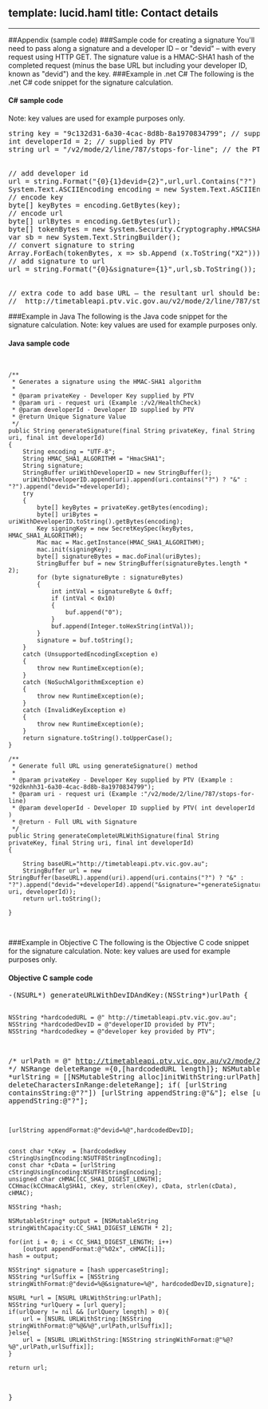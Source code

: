 template: lucid.haml
title: Contact details
---
---
##Appendix (sample code)
###Sample code for creating a signature
You'll need to pass along a signature and a developer ID &ndash; or "devid" &ndash; with every request using HTTP GET. 
The signature value is a HMAC-SHA1 hash of the completed request (minus the base URL but including your developer ID, known as "devid") and the key.
###Example in .net C#
The following is the .net C#  code snippet for the signature calculation.<a href="#fig-example-csharp"></a>
<div id="fig-example-csharp">
    <h4>C# sample code</h4>
Note: key values are used for example purposes only.


<pre>
string key = "9c132d31-6a30-4cac-8d8b-8a1970834799"; // supplied by PTV
int developerId = 2; // supplied by PTV
string url = "/v2/mode/2/line/787/stops-for-line"; // the PTV api method we want


// add developer id
url = string.Format("{0}{1}devid={2}",url,url.Contains("?") ? "&" : "?",developerId);
System.Text.ASCIIEncoding encoding = new System.Text.ASCIIEncoding();
// encode key
byte[] keyBytes = encoding.GetBytes(key);
// encode url
byte[] urlBytes = encoding.GetBytes(url);
byte[] tokenBytes = new System.Security.Cryptography.HMACSHA1(keyBytes).ComputeHash(urlBytes);
var sb = new System.Text.StringBuilder();
// convert signature to string
Array.ForEach<byte>(tokenBytes, x => sb.Append (x.ToString("X2")));
// add signature to url
url = string.Format("{0}&signature={1}",url,sb.ToString());


// extra code to add base URL &ndash; the resultant url should be:
//  http://timetableapi.ptv.vic.gov.au/v2/mode/2/line/787/stops-for-line?devid=2&signature=D5474F344CDAA7B92F2253169F6C1D66C1A15001
</pre>
</div>




###Example in Java
The following is the Java code snippet for the signature calculation.
Note: key values are used for example purposes only.<a href="#fig-example-java"></a>
<div id="fig-example-java">
<h4>Java sample code</h4>
<pre>

    /**
     * Generates a signature using the HMAC-SHA1 algorithm 
     * 
     * @param privateKey - Developer Key supplied by PTV
     * @param uri - request uri (Example :/v2/HealthCheck) 
     * @param developerId - Developer ID supplied by PTV
     * @return Unique Signature Value  
     */
    public String generateSignature(final String privateKey, final String uri, final int developerId)
    {
        String encoding = "UTF-8";
        String HMAC_SHA1_ALGORITHM = "HmacSHA1";
        String signature;
        StringBuffer uriWithDeveloperID = new StringBuffer();
        uriWithDeveloperID.append(uri).append(uri.contains("?") ? "&" : "?").append("devid="+developerId);     
        try
        {
            byte[] keyBytes = privateKey.getBytes(encoding);
            byte[] uriBytes = uriWithDeveloperID.toString().getBytes(encoding);
            Key signingKey = new SecretKeySpec(keyBytes, HMAC_SHA1_ALGORITHM);
            Mac mac = Mac.getInstance(HMAC_SHA1_ALGORITHM);
            mac.init(signingKey);
            byte[] signatureBytes = mac.doFinal(uriBytes);
            StringBuffer buf = new StringBuffer(signatureBytes.length * 2);
            for (byte signatureByte : signatureBytes)
            {
                int intVal = signatureByte & 0xff;
                if (intVal < 0x10)
                {
                    buf.append("0");
                }
                buf.append(Integer.toHexString(intVal));
            }
            signature = buf.toString();
        }
        catch (UnsupportedEncodingException e)
        {
            throw new RuntimeException(e);
        }
        catch (NoSuchAlgorithmException e)
        {
            throw new RuntimeException(e);
        }
        catch (InvalidKeyException e)
        {
            throw new RuntimeException(e);
        }
        return signature.toString().toUpperCase();
    }
    
    /**
     * Generate full URL using generateSignature() method
     * 
     * @param privateKey - Developer Key supplied by PTV (Example :  "92dknhh31-6a30-4cac-8d8b-8a1970834799");
     * @param uri - request uri (Example :"/v2/mode/2/line/787/stops-for-line) 
     * @param developerId - Developer ID supplied by PTV( int developerId )
     * @return - Full URL with Signature
     */
    public String generateCompleteURLWithSignature(final String privateKey, final String uri, final int developerId)
    {
        
        String baseURL="http://timetableapi.ptv.vic.gov.au";
        StringBuffer url = new StringBuffer(baseURL).append(uri).append(uri.contains("?") ? "&" : "?").append("devid="+developerId).append("&signature="+generateSignature(privateKey, uri, developerId));
        return url.toString();
      
    }

</pre>
</div>


###Example in Objective C
The following is the Objective C code snippet for the signature calculation.
Note: key values are used for example purposes only. <a href="#fig-example-objectivec"></a>
<div id="fig-example-objectivec">
<h4>Objective C sample code</h4>
<pre>
-(NSURL*) generateURLWithDevIDAndKey:(NSString*)urlPath {
    
    NSString *hardcodedURL = @" http://timetableapi.ptv.vic.gov.au";
    NSString *hardcodedDevID = @"developerID provided by PTV";
    NSString *hardcodedkey = @"developer key provided by PTV";
    
/*    urlPath = @" http://timetableapi.ptv.vic.gov.au/v2/mode/2/line/787/stops-for-line";
*/
    NSRange deleteRange ={0,[hardcodedURL length]};
    NSMutableString *urlString = [[NSMutableString alloc]initWithString:urlPath];
    [urlString deleteCharactersInRange:deleteRange];
    if( [urlString containsString:@"?"])
        [urlString appendString:@"&"];
    else
        [urlString appendString:@"?"];
    
    [urlString appendFormat:@"devid=%@",hardcodedDevID];
    
    
    const char *cKey  = [hardcodedkey cStringUsingEncoding:NSUTF8StringEncoding];
    const char *cData = [urlString cStringUsingEncoding:NSUTF8StringEncoding];
    unsigned char cHMAC[CC_SHA1_DIGEST_LENGTH];
    CCHmac(kCCHmacAlgSHA1, cKey, strlen(cKey), cData, strlen(cData), cHMAC);
    
    NSString *hash;
    
    NSMutableString* output = [NSMutableString stringWithCapacity:CC_SHA1_DIGEST_LENGTH * 2];
    
    for(int i = 0; i < CC_SHA1_DIGEST_LENGTH; i++)
        [output appendFormat:@"%02x", cHMAC[i]];
    hash = output;
    
    NSString* signature = [hash uppercaseString];
    NSString *urlSuffix = [NSString stringWithFormat:@"devid=%@&signature=%@", hardcodedDevID,signature];
    
    NSURL *url = [NSURL URLWithString:urlPath];
    NSString *urlQuery = [url query];
    if(urlQuery != nil && [urlQuery length] > 0){
        url = [NSURL URLWithString:[NSString stringWithFormat:@"%@&%@",urlPath,urlSuffix]];
    }else{
        url = [NSURL URLWithString:[NSString stringWithFormat:@"%@?%@",urlPath,urlSuffix]];
    }
    
    return url;
}
</pre>
</div>